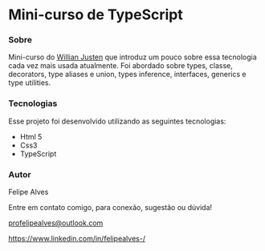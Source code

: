 # Mini-curso de TypeScript
### Sobre
Mini-curso do [Willian Justen](https://www.youtube.com/watch?v=mRixno_uE2o&list=PLlAbYrWSYTiPanrzauGa7vMuve7_vnXG_) que introduz um pouco sobre essa tecnologia
cada vez mais usada atualmente. Foi abordado sobre types, classe, decorators, type aliases e union, types inference, interfaces, generics e type utilities.
<br/>
### Tecnologias
Esse projeto foi desenvolvido utilizando as seguintes tecnologias:

+ Html 5
+ Css3
+ TypeScript

### Autor
Felipe Alves <br/>

Entre em contato comigo, para conexão, sugestão ou dúvida! <br/>

profelipealves@outlook.com <br/>

https://www.linkedin.com/in/felipealves-/
